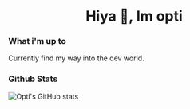 <h1 align="center">
   Hiya 👋, Im opti
</h1>

### What i'm up to
Currently find my way into the dev world. 

### Github Stats
![Opti's GitHub stats](https://github-readme-stats.vercel.app/api?username=opti21&theme=tokyonight&show_icons=true)


<!--
**opti21/opti21** is a ✨ _special_ ✨ repository because its `README.md` (this file) appears on your GitHub profile.

Here are some ideas to get you started:

- 🔭 I’m currently working on ...
- 🌱 I’m currently learning ...
- 👯 I’m looking to collaborate on ...
- 🤔 I’m looking for help with ...
- 💬 Ask me about ...
- 📫 How to reach me: ...
- 😄 Pronouns: ...
- ⚡ Fun fact: ...
-->
